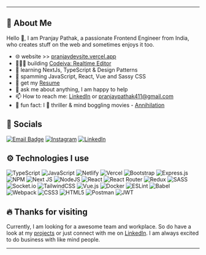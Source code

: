 ***
## 🚀 About Me
Hello 👋, I am Pranjay Pathak, a passionate Frontend Engineer from India, who creates stuff on the web and sometimes enjoys it too.
- 🌐 website >> [pranjaydevsite.vercel.app](https://pranjaydevsite.vercel.app/)
- 👨🏼‍💻 building [Codeiva: Realtime Editor](https://github.com/PranjayPathak/realtime-editor)
- 🧠 learning NextJs, TypeScript & Design Patterns
- 💜 spamming JavaScript, React, Vue and Sassy CSS
- 📃 get my [Resume](https://drive.google.com/file/d/1fkrnKoIeDgyqZsgry95mRASXFltxf1Hm/view)
- 💬 ask me about anything, I am happy to help
- 📫 How to reach me: [LinkedIn](https://www.linkedin.com/in/pranjaypathak/) or  pranjaypathak411@gmail.com
- 🎥 fun fact: I 💜 thriller & mind boggling movies - [Annihilation](https://en.wikipedia.org/wiki/Annihilation_(film))

## 📱 Socials
[![Email Badge](https://img.shields.io/badge/-Email-c14438?style=flat-square&logo=Gmail&logoColor=white&link=mailto:pranjaypathak411@gmail.com)](mailto:pranjaypathak411@gmail.com)
[![Instagram](https://img.shields.io/badge/Instagram-%23E4405F.svg?style=flat-square&logo=Instagram&logoColor=white)](https://instagram.com/pranjay_pathak) [![LinkedIn](https://img.shields.io/badge/LinkedIn-%230077B5.svg?style=flat-square&logo=linkedin&logoColor=white)](https://linkedin.com/in/pranjaypathak) 


## ⚙️ Technologies I use
![TypeScript](https://img.shields.io/badge/typescript-%23007ACC.svg?style=flat-square&logo=typescript&logoColor=white) ![JavaScript](https://img.shields.io/badge/javascript-%23323330.svg?style=flat-square&logo=javascript&logoColor=%23F7DF1E) ![Netlify](https://img.shields.io/badge/netlify-%23000000.svg?style=flat-square&logo=netlify&logoColor=#00C7B7) ![Vercel](https://img.shields.io/badge/vercel-%23000000.svg?style=flat-square&logo=vercel&logoColor=white) ![Bootstrap](https://img.shields.io/badge/bootstrap-%23563D7C.svg?style=flat-square&logo=bootstrap&logoColor=white) ![Express.js](https://img.shields.io/badge/express.js-%23404d59.svg?style=flat-square&logo=express&logoColor=%2361DAFB) ![NPM](https://img.shields.io/badge/NPM-%23000000.svg?style=flat-square&logo=npm&logoColor=white) ![Next JS](https://img.shields.io/badge/Next-black?style=flat-square&logo=next.js&logoColor=white) ![NodeJS](https://img.shields.io/badge/node.js-6DA55F?style=flat-square&logo=node.js&logoColor=white) ![React](https://img.shields.io/badge/react-%2320232a.svg?style=flat-square&logo=react&logoColor=%2361DAFB) ![React Router](https://img.shields.io/badge/React_Router-CA4245?style=flat-square&logo=react-router&logoColor=white) ![Redux](https://img.shields.io/badge/redux-%23593d88.svg?style=flat-square&logo=redux&logoColor=white) ![SASS](https://img.shields.io/badge/SASS-hotpink.svg?style=flat-square&logo=SASS&logoColor=white) ![Socket.io](https://img.shields.io/badge/Socket.io-black?style=flat-square&logo=socket.io&badgeColor=010101) ![TailwindCSS](https://img.shields.io/badge/tailwindcss-%2338B2AC.svg?style=flat-square&logo=tailwind-css&logoColor=white) ![Vue.js](https://img.shields.io/badge/vuejs-%2335495e.svg?style=flat-square&logo=vuedotjs&logoColor=%234FC08D) ![Docker](https://img.shields.io/badge/docker-%230db7ed.svg?style=flat-square&logo=docker&logoColor=white) ![ESLint](https://img.shields.io/badge/ESLint-4B3263?style=flat-square&logo=eslint&logoColor=white) ![Babel](https://img.shields.io/badge/Babel-F9DC3e?style=flat-square&logo=babel&logoColor=black) ![Webpack](https://img.shields.io/badge/webpack-%238DD6F9.svg?style=flat-square&logo=webpack&logoColor=black) ![CSS3](https://img.shields.io/badge/css3-%231572B6.svg?style=flat-square&logo=css3&logoColor=white) ![HTML5](https://img.shields.io/badge/html5-%23E34F26.svg?style=flat-square&logo=html5&logoColor=white) ![Postman](https://img.shields.io/badge/Postman-FF6C37?style=flat-square&logo=postman&logoColor=white) ![JWT](https://img.shields.io/badge/JWT-black?style=flat-square&logo=JSON%20web%20tokens)
 
## 🔥 Thanks for visiting

Currently, I am looking for a awesome team and workplace. So do have a look at my [projects](https://www.pranjay.tech/) or just connect with me on [LinkedIn](https://www.linkedin.com/in/pranjaypathak/). I am always excited to do business with like mind people.
***
